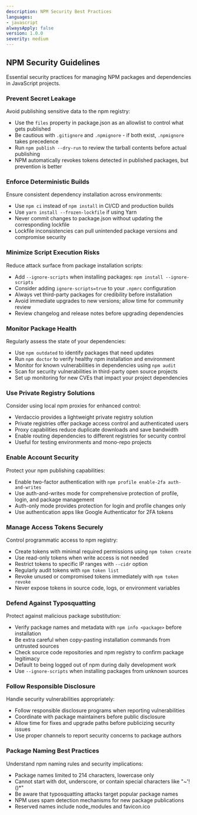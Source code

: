 ```yaml
---
description: NPM Security Best Practices
languages:
- javascript
alwaysApply: false
version: 1.0.0
severity: medium
---
```


## NPM Security Guidelines

Essential security practices for managing NPM packages and dependencies in JavaScript projects.

### Prevent Secret Leakage

Avoid publishing sensitive data to the npm registry:
- Use the `files` property in package.json as an allowlist to control what gets published
- Be cautious with `.gitignore` and `.npmignore` - if both exist, `.npmignore` takes precedence
- Run `npm publish --dry-run` to review the tarball contents before actual publishing
- NPM automatically revokes tokens detected in published packages, but prevention is better

### Enforce Deterministic Builds

Ensure consistent dependency installation across environments:
- Use `npm ci` instead of `npm install` in CI/CD and production builds
- Use `yarn install --frozen-lockfile` if using Yarn
- Never commit changes to package.json without updating the corresponding lockfile
- Lockfile inconsistencies can pull unintended package versions and compromise security

### Minimize Script Execution Risks

Reduce attack surface from package installation scripts:
- Add `--ignore-scripts` when installing packages: `npm install --ignore-scripts`
- Consider adding `ignore-scripts=true` to your `.npmrc` configuration
- Always vet third-party packages for credibility before installation
- Avoid immediate upgrades to new versions; allow time for community review
- Review changelog and release notes before upgrading dependencies

### Monitor Package Health

Regularly assess the state of your dependencies:
- Use `npm outdated` to identify packages that need updates
- Run `npm doctor` to verify healthy npm installation and environment
- Monitor for known vulnerabilities in dependencies using `npm audit`
- Scan for security vulnerabilities in third-party open source projects
- Set up monitoring for new CVEs that impact your project dependencies

### Use Private Registry Solutions

Consider using local npm proxies for enhanced control:
- Verdaccio provides a lightweight private registry solution
- Private registries offer package access control and authenticated users
- Proxy capabilities reduce duplicate downloads and save bandwidth
- Enable routing dependencies to different registries for security control
- Useful for testing environments and mono-repo projects

### Enable Account Security

Protect your npm publishing capabilities:
- Enable two-factor authentication with `npm profile enable-2fa auth-and-writes`
- Use auth-and-writes mode for comprehensive protection of profile, login, and package management
- Auth-only mode provides protection for login and profile changes only
- Use authentication apps like Google Authenticator for 2FA tokens

### Manage Access Tokens Securely

Control programmatic access to npm registry:
- Create tokens with minimal required permissions using `npm token create`
- Use read-only tokens when write access is not needed
- Restrict tokens to specific IP ranges with `--cidr` option
- Regularly audit tokens with `npm token list`
- Revoke unused or compromised tokens immediately with `npm token revoke`
- Never expose tokens in source code, logs, or environment variables

### Defend Against Typosquatting

Protect against malicious package substitution:
- Verify package names and metadata with `npm info <package>` before installation
- Be extra careful when copy-pasting installation commands from untrusted sources
- Check source code repositories and npm registry to confirm package legitimacy
- Default to being logged out of npm during daily development work
- Use `--ignore-scripts` when installing packages from unknown sources

### Follow Responsible Disclosure

Handle security vulnerabilities appropriately:
- Follow responsible disclosure programs when reporting vulnerabilities
- Coordinate with package maintainers before public disclosure
- Allow time for fixes and upgrade paths before publicizing security issues
- Use proper channels to report security concerns to package authors

### Package Naming Best Practices

Understand npm naming rules and security implications:
- Package names limited to 214 characters, lowercase only
- Cannot start with dot, underscore, or contain special characters like "~\'!()*"
- Be aware that typosquatting attacks target popular package names
- NPM uses spam detection mechanisms for new package publications
- Reserved names include node_modules and favicon.ico